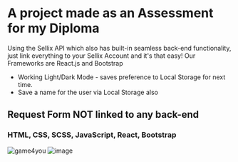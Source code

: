 # A project made as an Assessment for my Diploma

Using the Sellix API which also has built-in seamless back-end functionality, just link everything to your Sellix Account and it's that easy!
Our Frameworks are React.js and Bootstrap

- Working Light/Dark Mode - saves preference to Local Storage for next time.
- Save a name for the user via Local Storage also

## Request Form NOT linked to any back-end

### HTML, CSS, SCSS, JavaScript, React, Bootstrap

![game4you](https://user-images.githubusercontent.com/98252803/229354709-c5d194ba-97d2-48eb-9e6e-ace84de8f54d.jpg)
![image](https://user-images.githubusercontent.com/98252803/229685239-7c4f7415-2970-4e8a-ac82-e5add614d258.png)
